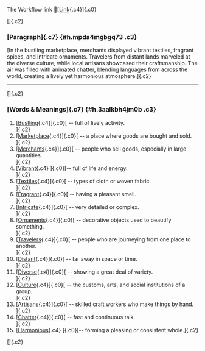 The Workflow link
👏[[Link](https://www.google.com/url?q=http://www.google.com&sa=D&source=editors&ust=1758314295322035&usg=AOvVaw1HGIpxYCpKDjsliIhYuc6V){.c4}]{.c0}

[]{.c2}

### [Paragraph]{.c7} {#h.mpda4mgbgq73 .c3}

[In the bustling marketplace, merchants displayed vibrant textiles,
fragrant spices, and intricate ornaments. Travelers from distant lands
marveled at the diverse culture, while local artisans showcased their
craftsmanship. The air was filled with animated chatter, blending
languages from across the world, creating a lively yet harmonious
atmosphere.]{.c2}

------------------------------------------------------------------------

[]{.c2}

### [Words & Meanings]{.c7} {#h.3aalkbh4jm0b .c3}

1.  [[Bustling](https://www.google.com/url?q=http://www.google.com&sa=D&source=editors&ust=1758314295322833&usg=AOvVaw26lFGDy6lgjSTPXWn88eqO){.c4}]{.c0}[ --
    full of lively activity.\
    ]{.c2}
2.  [[Marketplace](https://www.google.com/url?q=http://www.google.com&sa=D&source=editors&ust=1758314295322988&usg=AOvVaw1LVxW86cqtDloqxA7VUo0l){.c4}]{.c0}[ --
    a place where goods are bought and sold.\
    ]{.c2}
3.  [[Merchants](https://www.google.com/url?q=http://www.google.com&sa=D&source=editors&ust=1758314295323158&usg=AOvVaw3_Nt5pGSM4TMYTDMcYc6kr){.c4}]{.c0}[ --
    people who sell goods, especially in large quantities.\
    ]{.c2}
4.  [[Vibrant](https://www.google.com/url?q=http://www.google.com&sa=D&source=editors&ust=1758314295323360&usg=AOvVaw3Xbl_M-DIoHcyKbEpc8b7R){.c4}
    ]{.c0}[-- full of life and energy.\
    ]{.c2}
5.  [[Textiles](https://www.google.com/url?q=http://www.google.com&sa=D&source=editors&ust=1758314295323517&usg=AOvVaw3kgr3iUvylIlJN79qUj3uD){.c4}]{.c0}[ --
    types of cloth or woven fabric.\
    ]{.c2}
6.  [[Fragrant](https://www.google.com/url?q=http://www.google.com&sa=D&source=editors&ust=1758314295323694&usg=AOvVaw2BTuUoHvPGgaEsrBANeQ-z){.c4}]{.c0}[ --
    having a pleasant smell.\
    ]{.c2}
7.  [[Intricate](https://www.google.com/url?q=http://www.google.com&sa=D&source=editors&ust=1758314295323871&usg=AOvVaw0x5OgHDRvVpV7zUysOCJYl){.c4}]{.c0}[ --
    very detailed or complex.\
    ]{.c2}
8.  [[Ornaments](https://www.google.com/url?q=http://www.google.com&sa=D&source=editors&ust=1758314295324050&usg=AOvVaw2y9I3jYOIEfgGjkLWrG1zZ){.c4}]{.c0}[ --
    decorative objects used to beautify something.\
    ]{.c2}
9.  [[Travelers](https://www.google.com/url?q=http://www.google.com&sa=D&source=editors&ust=1758314295324228&usg=AOvVaw37km6z2-de3jpeWGgbA69U){.c4}]{.c0}[ --
    people who are journeying from one place to another.\
    ]{.c2}
10. [[Distant](https://www.google.com/url?q=http://www.google.com&sa=D&source=editors&ust=1758314295324436&usg=AOvVaw3aTLAM_WamgPc06__3szgw){.c4}]{.c0}[ --
    far away in space or time.\
    ]{.c2}
11. [[Diverse](https://www.google.com/url?q=http://www.google.com&sa=D&source=editors&ust=1758314295324662&usg=AOvVaw13VFwmx7r4oePkRhJYq47E){.c4}]{.c0}[ --
    showing a great deal of variety.\
    ]{.c2}
12. [[Culture](https://www.google.com/url?q=http://www.google.com&sa=D&source=editors&ust=1758314295324987&usg=AOvVaw1CMeGtIG7gKic-vbsJen2Y){.c4}]{.c0}[ --
    the customs, arts, and social institutions of a group.\
    ]{.c2}
13. [[Artisans](https://www.google.com/url?q=http://www.google.com&sa=D&source=editors&ust=1758314295325231&usg=AOvVaw0dzMjxKjNGQMUeS68e26h0){.c4}]{.c0}[ --
    skilled craft workers who make things by hand.\
    ]{.c2}
14. [[Chatter](https://www.google.com/url?q=http://www.google.com&sa=D&source=editors&ust=1758314295325418&usg=AOvVaw3J5P8Oa1AkUaAmfPR6qW0C){.c4}]{.c0}[ --
    fast and continuous talk.\
    ]{.c2}
15. [[Harmonious](https://www.google.com/url?q=http://www.google.com&sa=D&source=editors&ust=1758314295325583&usg=AOvVaw1Z51qy70ZPhGhSA-9JYuAY){.c4}
    ]{.c0}[-- forming a pleasing or consistent whole.]{.c2}

[]{.c2}
